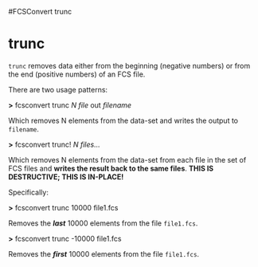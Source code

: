 #FCSConvert trunc

# trunc #

`trunc` removes data either from the beginning (negative numbers) or from the end (positive numbers) of an FCS file.

There are two usage patterns:

**>** fcsconvert trunc _N_ _file_ out _filename_

Which removes N elements from the data-set and writes the output to `filename`.

**>** fcsconvert trunc! _N_ _files..._

Which removes N elements from the data-set from each file in the set of FCS files and **writes the result back to the same files**. **THIS IS DESTRUCTIVE; THIS IS IN-PLACE!**

Specifically:

**>** fcsconvert trunc 10000 file1.fcs

Removes the _**last**_ 10000 elements from the file `file1.fcs`.

**>** fcsconvert trunc -10000 file1.fcs

Removes the _**first**_ 10000 elements from the file `file1.fcs`.